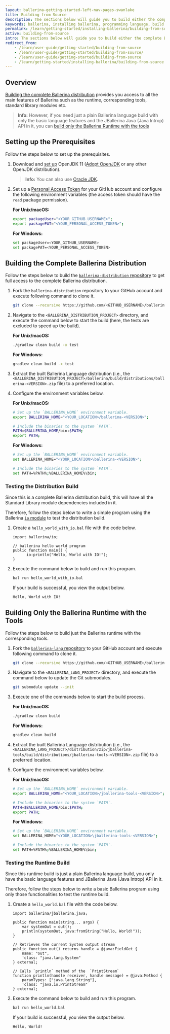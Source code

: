 ```yaml
---
layout: ballerina-getting-started-left-nav-pages-swanlake
title: Building from Source
description: The sections below will guide you to build either the complete Ballerina distribution or the basic Ballerina runtime build as preferred. 
keywords: ballerina, installing ballerina, programming language, build from source, distribution build, runtime build
permalink: /learn/getting-started/installing-ballerina/building-from-source/
active: building-from-source
intro: The sections below will guide you to build either the complete Ballerina distribution or the basic Ballerina runtime build as preferred. 
redirect_from:
    - /learn/user-guide/getting-started/building-from-source
    - /learn/user-guide/getting-started/building-from-source/
    - /learn/user-guide/getting-started/building-from-source
    - /learn/getting-started/installing-ballerina/building-from-source
---
```


## Overview

[Building the complete Ballerina distribution](#building-the-complete-ballerina-distribution) provides you access to all the main features of Ballerina such as the runtime, corresponding tools, standard library modules etc.

>**Info:** However, if you need just a plain Ballerina language build with only the basic language features and the JBallerina Java (Java Introp) API in it, you can [build only the Ballerina Runtime with the tools](#building-only-the-ballerina-runtime-with-the-tools)


## Setting up the Prerequisites

Follow the steps below to set up the prerequisites.

1. Download and [set up](https://adoptopenjdk.net/installation.html) OpenJDK 11 ([Adopt OpenJDK](https://adoptopenjdk.net/) or any other OpenJDK distribution).

    >**Info:** You can also use [Oracle JDK](https://www.oracle.com/java/technologies/javase-downloads.html).

2. Set up a [Personal Access Token](https://docs.github.com/en/github/authenticating-to-github/keeping-your-account-and-data-secure/creating-a-personal-access-token) for your GitHub account and configure the following environment variables (the access token should have the `read` package permission).

    **For Unix/macOS:**

    ```bash
    export packageUser="<YOUR_GITHUB_USERNAME>";
    export packagePAT="<YOUR_PERSONAL_ACCESS_TOKEN>";
    ```

    **For Windows:**

    ```bash
    set packageUser=<YOUR_GITHUB_USERNAME>
    set packagePAT=<YOUR_PERSONAL_ACCESS_TOKEN>
    ```

## Building the Complete Ballerina Distribution

Follow the steps below to build the [`ballerina-distribution` repository](https://github.com/ballerina-platform/ballerina-distribution) to get full access to the complete Ballerina distribution.

1. Fork the `ballerina-distribution` repository to your GitHub account and execute following command to clone it.

    ```bash
    git clone --recursive https://github.com/<GITHUB_USERNAME>/ballerina-distribution.git
    ```

2. Navigate to the `<BALLERINA_DISTRIBUTION_PROJECT>` directory, and execute the command below to start the build (here, the tests are excluded to speed up the build).

    **For Unix/macOS:**

    ```bash
    ./gradlew clean build -x test
    ```

    **For Windows:**

    ```bash
    gradlew clean build -x test
    ```

3. Extract the built Ballerina Language distribution (i.e., the `<BALLERINA_DISTRIBUTION_PROJECT>/ballerina/build/distributions/ballerina-<VERSION>.zip` file) to a preferred location.
    
4. Configure the environment variables below.

    **For Unix/macOS:**

    ```bash
    # Set up the `BALLERINA_HOME` environment variable.
    export BALLERINA_HOME="<YOUR_LOCATION>/ballerina-<VERSION>";

    # Include the binaries to the system `PATH`.
    PATH=$BALLERINA_HOME/bin:$PATH;
    export PATH;
    ```

    **For Windows:**

    ```bash
    # Set up the `BALLERINA_HOME` environment variable.
    set BALLERINA_HOME="<YOUR_LOCATION>\ballerina-<VERSION>";

    # Include the binaries to the system `PATH`.
    set PATH=%PATH%;%BALLERINA_HOME%\bin;
    ```

### Testing the Distribution Build

Since this is a complete Ballerina distribution build, this will have all the Standard Library module dependencies included in it. 

Therefore, follow the steps below to write a simple program using the Ballerina [`io` module](https://github.com/ballerina-platform/module-ballerina-io/) to test the distribution build.

1. Create a `hello_world_with_io.bal` file with the code below.

    ```ballerina
    import ballerina/io;

    // ballerina hello world program
    public function main() {
          io:println("Hello, World with IO!");
    }
    ```

2. Execute the command below to build and run this program.

    ```bash
    bal run hello_world_with_io.bal
    ```

    If your build is successful, you view the output below.

    ```bash
    Hello, World with IO!
    ```

## Building Only the Ballerina Runtime with the Tools

Follow the steps below to build just the Ballerina runtime with the corresponding tools.

1. Fork the [`ballerina-lang` repository](https://github.com/ballerina-platform/ballerina-lang) to your GitHub account and execute following command to clone it.

    ```bash
    git clone --recursive https://github.com/<GITHUB_USERNAME>/ballerina-lang.git
    ```

2. Navigate to the `<BALLERINA_LANG_PROJECT>` directory, and execute the command below to update the Git submodules.

    ```bash
    git submodule update --init
    ```

3. Execute one of the commands below to start the build process.

    **For Unix/macOS:**

    ```bash
    ./gradlew clean build
    ```

    **For Windows:**

    ```bash
    gradlew clean build
    ```

4. Extract the built Ballerina Language distribution (i.e., the `<BALLERINA_LANG_PROJECT>/distribution/zip/jballerina-tools/build/distributions/jballerina-tools-<VERSION>.zip` file) to a preferred location.
    
5. Configure the environment variables below.

    **For Unix/macOS:**

    ```bash
    # Set up the `BALLERINA_HOME` environment variable.
    export BALLERINA_HOME="<YOUR_LOCATION>/jballerina-tools-<VERSION>";

    # Include the binaries to the system `PATH`.
    PATH=$BALLERINA_HOME/bin:$PATH;
    export PATH;
    ```

    **For Windows:**

    ```bash
    # Set up the `BALLERINA_HOME` environment variable.
    set BALLERINA_HOME="<YOUR_LOCATION>\jballerina-tools-<VERSION>";

    # Include the binaries to the system `PATH`.
    set PATH=%PATH%;%BALLERINA_HOME%\bin;
    ```

### Testing the Runtime Build

Since this runtime build is just a plain Ballerina language build, you only have the basic language features and JBallerina Java (Java Introp) API in it. 

Therefore, follow the steps below to write a basic Ballerina program using only those functionalities to test the runtime build.

1. Create a `hello_world.bal` file with the code below.

    ```ballerina
    import ballerina/jballerina.java;

    public function main(string... args) {
        var systemOut = out();
        println(systemOut, java:fromString("Hello, World!"));
    }

    // Retrieves the current System output stream
    public function out() returns handle = @java:FieldGet {
        name: "out",
        'class: "java.lang.System"
    } external;

    // Calls `println` method of the  `PrintStream`
    function println(handle receiver, handle message) = @java:Method {
        paramTypes: ["java.lang.String"],
        'class: "java.io.PrintStream"
    } external;
    ```

2. Execute the command below to build and run this program.

    ```bash
    bal run hello_world.bal
    ```

    If your build is successful, you view the output below.

    ```bash
    Hello, World!
    ```

